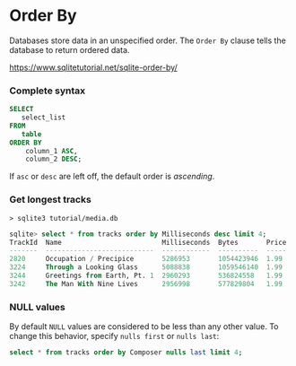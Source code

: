 # Order By

Databases store data in an unspecified order. The `Order By` clause tells the database to return ordered data.

https://www.sqlitetutorial.net/sqlite-order-by/

### Complete syntax
```sql
SELECT
   select_list
FROM
   table
ORDER BY
    column_1 ASC,
    column_2 DESC;
```

If `asc` or `desc` are left off, the default order is *ascending*.

### Get longest tracks
`> sqlite3 tutorial/media.db`
```sql
sqlite> select * from tracks order by Milliseconds desc limit 4;
TrackId  Name                         Milliseconds  Bytes       Price
-------  ---------------------------  ------------  ----------  -----
2820     Occupation / Precipice       5286953       1054423946  1.99
3224     Through a Looking Glass      5088838       1059546140  1.99
3244     Greetings from Earth, Pt. 1  2960293       536824558   1.99
3242     The Man With Nine Lives      2956998       577829804   1.99
```

### NULL values
By default `NULL` values are considered to be less than any other value. To change this behavior, specify `nulls first` or `nulls last`:

```sql
select * from tracks order by Composer nulls last limit 4;
```
